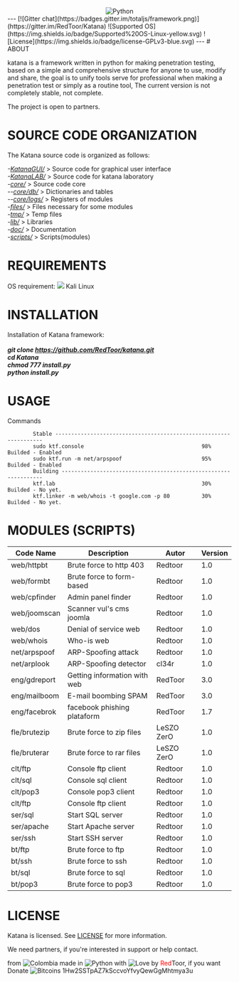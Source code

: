 <center>
<img src="http://web.alsa.org/images/content/pagebuilder/KTF_Logo.jpg" title="Python" align="center">
</center>
---
[![Gitter chat](https://badges.gitter.im/totaljs/framework.png)](https://gitter.im/RedToor/Katana) ![Supported OS](https://img.shields.io/badge/Supported%20OS-Linux-yellow.svg) ![License](https://img.shields.io/badge/license-GPLv3-blue.svg) 
---
# ABOUT

katana is a framework written in python for making penetration testing, based on a simple and comprehensive structure for anyone to use, modify and share, the goal is to unify tools serve for professional when making a penetration test or simply as a routine tool, The current version is not completely stable, not complete. 

The project is open to partners.

# SOURCE CODE ORGANIZATION
The Katana source code is organized as follows:

<i>-[KatanaGUI/](https://github.com/RedToor/Katana/tree/master/KatanaGUI)</i> > Source code for graphical user interface<br>
<i>-[KatanaLAB/](https://github.com/RedToor/Katana/tree/master/KatanaLAB)</i> > Source code for katana laboratory<br>
<i>-[core/](https://github.com/RedToor/Katana/tree/master/core)</i> > Source code core<br>
<i>--[core/db/](https://github.com/RedToor/Katana/tree/master/core/db)</i> > Dictionaries and tables<br>
<i>--[core/logs/](https://github.com/RedToor/Katana/tree/master/core/logs)</i> > Registers of modules<br>
<i>-[files/](https://github.com/RedToor/Katana/tree/master/files)</i> > Files necessary for some modules<br>
<i>-[tmp/](https://github.com/RedToor/Katana/tree/master/tmp)</i> > Temp files<br>
<i>-[lib/](https://github.com/RedToor/Katana/tree/master/lib)</i> > Libraries<br>
<i>-[doc/](https://github.com/RedToor/Katana/tree/master/doc)</i> > Documentation<br>
<i>-[scripts/](https://github.com/RedToor/Katana/tree/master/scripts)</i> > Scripts(modules)<br>

# REQUIREMENTS
OS requirement:
        <img src="http://www.question-defense.com/wp-content/themes/qd/backtrack-menu/backtrack-logo.png"> Kali Linux

# INSTALLATION
Installation of Katana framework:
<i><b><br><br>
	git clone https://github.com/RedToor/katana.git<br>
        cd Katana<br>
        chmod 777 install.py<br>
        python install.py</i>
</i></b>

# USAGE
Commands
```
        Stable ------------------------------------------------------------------
        sudo ktf.console                                     98% Builded - Enabled
        sudo ktf.run -m net/arpspoof                         95% Builded - Enabled
        Building ----------------------------------------------------------------
        ktf.lab                                              30% Builded - No yet.
        ktf.linker -m web/whois -t google.com -p 80          30% Builded - No yet.
```
# MODULES (SCRIPTS)

Code Name | Description | Autor | Version
----------|-------------|-------|--------
web/httpbt|Brute force to http 403|Redtoor|1.0
web/formbt|Brute force to form-based|Redtoor|1.0
web/cpfinder|Admin panel finder|Redtoor|1.0
web/joomscan|Scanner vul's cms joomla|Redtoor|1.0
web/dos|Denial of service web|Redtoor|1.0
web/whois|Who-is web|Redtoor|1.0
net/arpspoof|ARP-Spoofing attack|Redtoor|1.0
net/arplook|ARP-Spoofing detector|cl34r|1.0
eng/gdreport|Getting information with web|RedToor|3.0
eng/mailboom|E-mail boombing SPAM|RedToor|3.0
eng/facebrok|facebook phishing plataform|RedToor|1.7
fle/brutezip|Brute force to zip files|LeSZO ZerO|1.0
fle/bruterar|Brute force to rar files|LeSZO ZerO|1.0
clt/ftp|Console ftp client|Redtoor|1.0
clt/sql|Console sql client|Redtoor|1.0
clt/pop3|Console pop3 client|Redtoor|1.0
clt/ftp|Console ftp client|Redtoor|1.0
ser/sql|Start SQL server|Redtoor|1.0
ser/apache|Start Apache server|Redtoor|1.0
ser/ssh|Start SSH server|Redtoor|1.0
bt/ftp|Brute force to ftp|Redtoor|1.0
bt/ssh|Brute force to ssh|Redtoor|1.0
bt/sql|Brute force to sql|Redtoor|1.0
bt/pop3|Brute force to pop3|Redtoor|1.0

# LICENSE
Katana is licensed. 
See [LICENSE](https://github.com/RedToor/Katana/blob/master/LICENSE) for more information.

We need partners, if you're interested in support or help contact.

from <img src="http://www.euromonitor.com/medialibrary/Image/Flag_20x20_Colombia.png" title="Colombia"> made in <img src="https://developer.ibm.com/predictiveanalytics/wp-content/uploads/sites/48/2015/04/python-icon.png" title="Python"> with <img src="http://cdn0.bodas.com.mx/img/smileys/smiley_heart.png" title="Love"> by <font color="red">Red</font>Toor, if you want Donate <img src="http://www.wbtcb.com/frontend/webroot/gfx/bitcoin-ico.gif" title="Bitcoins"> 1Hw2SSTpAZ7kSccvoYfvyQewGgMhtmya3u

